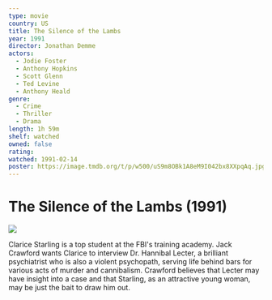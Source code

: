 ```yaml
---
type: movie
country: US
title: The Silence of the Lambs
year: 1991
director: Jonathan Demme
actors:
  - Jodie Foster
  - Anthony Hopkins
  - Scott Glenn
  - Ted Levine
  - Anthony Heald
genre:
  - Crime
  - Thriller
  - Drama
length: 1h 59m
shelf: watched
owned: false
rating:
watched: 1991-02-14
poster: https://image.tmdb.org/t/p/w500/uS9m8OBk1A8eM9I042bx8XXpqAq.jpg
---
```


# The Silence of the Lambs (1991)

![](https://image.tmdb.org/t/p/w500/uS9m8OBk1A8eM9I042bx8XXpqAq.jpg)

Clarice Starling is a top student at the FBI's training academy.  Jack Crawford wants Clarice to interview Dr. Hannibal Lecter, a brilliant psychiatrist who is also a violent psychopath, serving life behind bars for various acts of murder and cannibalism.  Crawford believes that Lecter may have insight into a case and that Starling, as an attractive young woman, may be just the bait to draw him out.